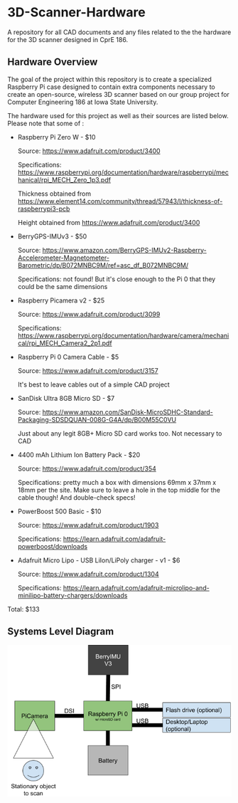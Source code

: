 # 3D-Scanner-Hardware
A repository for all CAD documents and any files related to the the hardware for the 3D scanner designed in CprE 186.


## Hardware Overview

The goal of the project within this repository is to create a specialized 
Raspberry Pi case designed to contain extra components necessary to create 
an open-source, wireless 3D scanner based on our group project for Computer
Engineering 186 at Iowa State University.

The hardware used for this project as well as their sources are listed below. Please note that some of :

* Raspberry Pi Zero W - $10
	
	Source: https://www.adafruit.com/product/3400
	
	Specifications: https://www.raspberrypi.org/documentation/hardware/raspberrypi/mechanical/rpi_MECH_Zero_1p3.pdf
	
	Thickness obtained from https://www.element14.com/community/thread/57943/l/thickness-of-raspberrypi3-pcb
	
	Height obtained from 
	https://www.adafruit.com/product/3400

* BerryGPS-IMUv3 - $50
	
	Source: https://www.amazon.com/BerryGPS-IMUv2-Raspberry-Accelerometer-Magnetometer-Barometric/dp/B072MNBC9M/ref=asc_df_B072MNBC9M/
	
	Specifications: not found! But it's close enough to the Pi 0 that they could be the same dimensions

* Raspberry Picamera v2 - $25
	
	Source: https://www.adafruit.com/product/3099
	
	Specifications: https://www.raspberrypi.org/documentation/hardware/camera/mechanical/rpi_MECH_Camera2_2p1.pdf

* Raspberry Pi 0 Camera Cable - $5
	
	Source: https://www.adafruit.com/product/3157
	
	It's best to leave cables out of a simple CAD project

* SanDisk Ultra 8GB Micro SD - $7
	
	Source: https://www.amazon.com/SanDisk-MicroSDHC-Standard-Packaging-SDSDQUAN-008G-G4A/dp/B00M55C0VU
	
	Just about any legit 8GB+ Micro SD card works too. Not necessary to CAD

* 4400 mAh Lithium Ion Battery Pack - $20
	
	Source: https://www.adafruit.com/product/354
	
	Specifications: pretty much a box with dimensions 69mm x 37mm x 18mm 
	per the site. Make sure to leave a hole in the top middle for the 
	cable though! And double-check specs!

* PowerBoost 500 Basic - $10
	
	Source: https://www.adafruit.com/product/1903
	
	Specifications: https://learn.adafruit.com/adafruit-powerboost/downloads

* Adafruit Micro Lipo - USB LiIon/LiPoly charger - v1 - $6
	
	Source: https://www.adafruit.com/product/1304
	
	Specifications: https://learn.adafruit.com/adafruit-microlipo-and-minilipo-battery-chargers/downloads

Total: $133

## Systems Level Diagram

![Systems Level Diagram](media/Systems%20Level%20Diagram.png)
